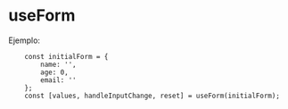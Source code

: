 # useForm

Ejemplo:

```
    const initialForm = {
        name: '',
        age: 0,
        email: ''
    };
    const [values, handleInputChange, reset] = useForm(initialForm);
```
